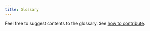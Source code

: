 ```yaml
---
title: Glossary
---
```


Feel free to suggest contents to the glossary.
See [how to contribute](https://github.com/cms-opendata-workshop/workshopqcd-2024-lesson-docker/blob/main/CONTRIBUTING.md). 

